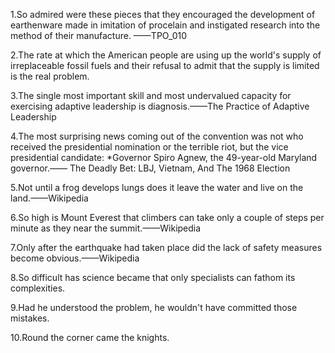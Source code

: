 1.So admired were these pieces that they encouraged the development of earthenware made in imitation of procelain and instigated research into the method of their manufacture.   ——TPO_010

2.The rate at which the American people are using up the world's supply of irreplaceable fossil fuels and their refusal to admit that the supply is limited is the real problem.

3.The single most important skill and most undervalued capacity for exercising adaptive leadership is diagnosis.——The Practice of Adaptive Leadership

4.The most surprising news coming out of the convention was not who received the presidential nomination or the terrible riot, but the vice presidential candidate: *Governor Spiro Agnew, the 49-year-old Maryland governor.—— The Deadly Bet: LBJ, Vietnam, And The 1968 Election

5.Not until a frog develops lungs does it leave the water and live on the land.——Wikipedia

6.So high is Mount Everest that climbers can take only a couple of steps per minute as they near the summit.——Wikipedia

7.Only after the earthquake had taken place did the lack of safety measures become obvious.——Wikipedia

8.So difficult has science became that only specialists can fathom its complexities.

9.Had he understood the problem, he wouldn't have committed those mistakes.

10.Round the corner came the knights.